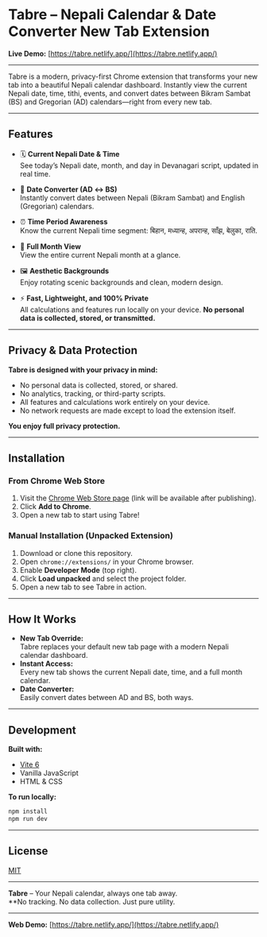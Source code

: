 # Tabre – Nepali Calendar & Date Converter New Tab Extension

**Live Demo:** [https://tabre.netlify.app/](https://tabre.netlify.app/)

---

Tabre is a modern, privacy-first Chrome extension that transforms your new tab into a beautiful Nepali calendar dashboard. Instantly view the current Nepali date, time, tithi, events, and convert dates between Bikram Sambat (BS) and Gregorian (AD) calendars—right from every new tab.

---

## Features

- 🗓 **Current Nepali Date & Time**  
  See today’s Nepali date, month, and day in Devanagari script, updated in real time.

- 🔄 **Date Converter (AD ↔ BS)**  
  Instantly convert dates between Nepali (Bikram Sambat) and English (Gregorian) calendars.

- ⏰ **Time Period Awareness**  
  Know the current Nepali time segment: बिहान, मध्यान्ह, अपरान्ह, साँझ, बेलुका, राति.

- 📅 **Full Month View**  
  View the entire current Nepali month at a glance.

- 🖼 **Aesthetic Backgrounds**  
  Enjoy rotating scenic backgrounds and clean, modern design.

- ⚡ **Fast, Lightweight, and 100% Private**  
  All calculations and features run locally on your device. **No personal data is collected, stored, or transmitted.**

---

## Privacy & Data Protection

**Tabre is designed with your privacy in mind:**

- No personal data is collected, stored, or shared.
- No analytics, tracking, or third-party scripts.
- All features and calculations work entirely on your device.
- No network requests are made except to load the extension itself.

**You enjoy full privacy protection.**

---

## Installation

### From Chrome Web Store

1. Visit the [Chrome Web Store page](#) (link will be available after publishing).
2. Click **Add to Chrome**.
3. Open a new tab to start using Tabre!

### Manual Installation (Unpacked Extension)

1. Download or clone this repository.
2. Open `chrome://extensions/` in your Chrome browser.
3. Enable **Developer Mode** (top right).
4. Click **Load unpacked** and select the project folder.
5. Open a new tab to see Tabre in action.

---

## How It Works

- **New Tab Override:**  
  Tabre replaces your default new tab page with a modern Nepali calendar dashboard.
- **Instant Access:**  
  Every new tab shows the current Nepali date, time, and a full month calendar.
- **Date Converter:**  
  Easily convert dates between AD and BS, both ways.

---

## Development

**Built with:**

- [Vite 6](https://vitejs.dev/)
- Vanilla JavaScript
- HTML & CSS

**To run locally:**

```bash
npm install
npm run dev
```

---

## License

[MIT](LICENSE)

---

**Tabre** – Your Nepali calendar, always one tab away.  
\*\*No tracking. No data collection. Just pure utility.

---

**Web Demo:** [https://tabre.netlify.app/](https://tabre.netlify.app/)
